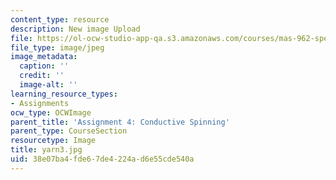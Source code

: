 ```yaml
---
content_type: resource
description: New image Upload
file: https://ol-ocw-studio-app-qa.s3.amazonaws.com/courses/mas-962-special-topics-new-textiles-spring-2010/38e07ba4fde67de4224ad6e55cde540a_yarn3.jpg
file_type: image/jpeg
image_metadata:
  caption: ''
  credit: ''
  image-alt: ''
learning_resource_types:
- Assignments
ocw_type: OCWImage
parent_title: 'Assignment 4: Conductive Spinning'
parent_type: CourseSection
resourcetype: Image
title: yarn3.jpg
uid: 38e07ba4-fde6-7de4-224a-d6e55cde540a
---
```

